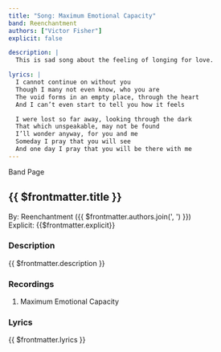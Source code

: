 ```yaml
---
title: "Song: Maximum Emotional Capacity"
band: Reenchantment
authors: ["Victor Fisher"]
explicit: false

description: |
  This is sad song about the feeling of longing for love.

lyrics: |
  I cannot continue on without you
  Though I many not even know, who you are
  The void forms in an empty place, through the heart
  And I can’t even start to tell you how it feels

  I were lost so far away, looking through the dark
  That which unspeakable, may not be found
  I’ll wonder anyway, for you and me
  Someday I pray that you will see
  And one day I pray that you will be there with me
---
```


<g-link to="/16">Band Page</g-link>

## {{ $frontmatter.title }}

By: <g-link to="/16">Reenchantment</g-link> ({{ $frontmatter.authors.join(', ') }})  
Explicit: {{$frontmatter.explicit}}

### Description

<vue-markdown>{{ $frontmatter.description }}</vue-markdown>

### Recordings

1. <g-link to="/118">Maximum Emotional Capacity</g-link>

### Lyrics

<vue-markdown>{{ $frontmatter.lyrics }}</vue-markdown>
